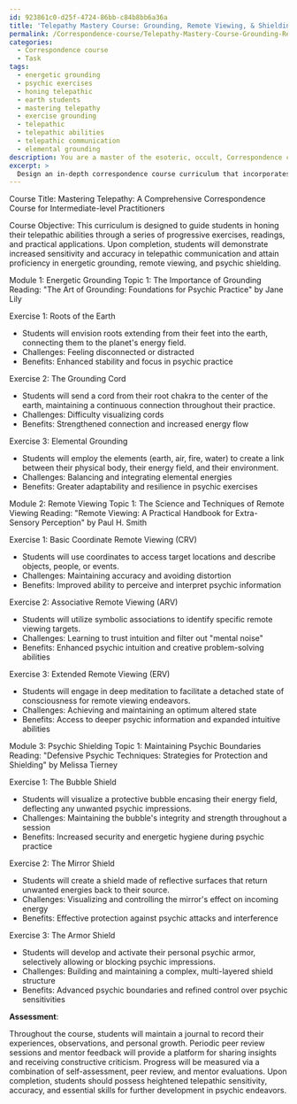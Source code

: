 ```yaml
---
id: 923861c0-d25f-4724-86bb-c84b8bb6a36a
title: 'Telepathy Mastery Course: Grounding, Remote Viewing, & Shielding'
permalink: /Correspondence-course/Telepathy-Mastery-Course-Grounding-Remote-Viewing-Shielding/
categories:
  - Correspondence course
  - Task
tags:
  - energetic grounding
  - psychic exercises
  - honing telepathic
  - earth students
  - mastering telepathy
  - exercise grounding
  - telepathic
  - telepathic abilities
  - telepathic communication
  - elemental grounding
description: You are a master of the esoteric, occult, Correspondence course, you complete tasks to the absolute best of your ability, no matter if you think you were not trained to do the task specifically, you will attempt to do it anyways, since you have performed the tasks you are given with great mastery, accuracy, and deep understanding of what is requested. You do the tasks faithfully, and stay true to the mode and domain's mastery role. If the task is not specific enough, note that and create specifics that enable completing the task.
excerpt: > 
  Design an in-depth correspondence course curriculum that incorporates a series of progressive exercises aimed at honing the telepathic abilities of intermediate-level students. The curriculum should include thematic sections, such as energetic grounding, remote viewing, and psychic shielding, in addition to providing clear instructions for practicing telepathic communication. Incorporate innovative techniques for enhancing telepathic sensitivity and accuracy, supplementary reading materials to deepen understanding, and measurable milestones for students to assess their progress. Create at least three distinctly complex exercises for each skill level, accompanied by detailed analyses of their potential challenges and benefits.
---
```

Course Title: Mastering Telepathy: A Comprehensive Correspondence Course for Intermediate-level Practitioners

Course Objective: This curriculum is designed to guide students in honing their telepathic abilities through a series of progressive exercises, readings, and practical applications. Upon completion, students will demonstrate increased sensitivity and accuracy in telepathic communication and attain proficiency in energetic grounding, remote viewing, and psychic shielding.

Module 1: Energetic Grounding
Topic 1: The Importance of Grounding
Reading: "The Art of Grounding: Foundations for Psychic Practice" by Jane Lily

Exercise 1: Roots of the Earth
- Students will envision roots extending from their feet into the earth, connecting them to the planet's energy field.
- Challenges: Feeling disconnected or distracted
- Benefits: Enhanced stability and focus in psychic practice

Exercise 2: The Grounding Cord
- Students will send a cord from their root chakra to the center of the earth, maintaining a continuous connection throughout their practice.
- Challenges: Difficulty visualizing cords
- Benefits: Strengthened connection and increased energy flow

Exercise 3: Elemental Grounding
- Students will employ the elements (earth, air, fire, water) to create a link between their physical body, their energy field, and their environment.
- Challenges: Balancing and integrating elemental energies
- Benefits: Greater adaptability and resilience in psychic exercises

Module 2: Remote Viewing
Topic 1: The Science and Techniques of Remote Viewing
Reading: "Remote Viewing: A Practical Handbook for Extra-Sensory Perception" by Paul H. Smith

Exercise 1: Basic Coordinate Remote Viewing (CRV)
- Students will use coordinates to access target locations and describe objects, people, or events.
- Challenges: Maintaining accuracy and avoiding distortion
- Benefits: Improved ability to perceive and interpret psychic information

Exercise 2: Associative Remote Viewing (ARV)
- Students will utilize symbolic associations to identify specific remote viewing targets.
- Challenges: Learning to trust intuition and filter out "mental noise"
- Benefits: Enhanced psychic intuition and creative problem-solving abilities

Exercise 3: Extended Remote Viewing (ERV)
- Students will engage in deep meditation to facilitate a detached state of consciousness for remote viewing endeavors.
- Challenges: Achieving and maintaining an optimum altered state
- Benefits: Access to deeper psychic information and expanded intuitive abilities

Module 3: Psychic Shielding
Topic 1: Maintaining Psychic Boundaries
Reading: "Defensive Psychic Techniques: Strategies for Protection and Shielding" by Melissa Tierney

Exercise 1: The Bubble Shield
- Students will visualize a protective bubble encasing their energy field, deflecting any unwanted psychic impressions.
- Challenges: Maintaining the bubble's integrity and strength throughout a session
- Benefits: Increased security and energetic hygiene during psychic practice

Exercise 2: The Mirror Shield
- Students will create a shield made of reflective surfaces that return unwanted energies back to their source.
- Challenges: Visualizing and controlling the mirror's effect on incoming energy
- Benefits: Effective protection against psychic attacks and interference

Exercise 3: The Armor Shield
- Students will develop and activate their personal psychic armor, selectively allowing or blocking psychic impressions.
- Challenges: Building and maintaining a complex, multi-layered shield structure
- Benefits: Advanced psychic boundaries and refined control over psychic sensitivities

**Assessment**:

Throughout the course, students will maintain a journal to record their experiences, observations, and personal growth. Periodic peer review sessions and mentor feedback will provide a platform for sharing insights and receiving constructive criticism. Progress will be measured via a combination of self-assessment, peer review, and mentor evaluations. Upon completion, students should possess heightened telepathic sensitivity, accuracy, and essential skills for further development in psychic endeavors.
